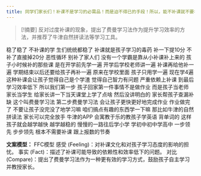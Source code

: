 ```yaml
---
title: 同学们家长们！补课不是学习的必需品！而是迫不得已的手段！所以，能不补课就不要补！教育 
---
```

 > [!摘要]
反对过度补课的现象，提出了费曼学习法作为提升学习效率的方法，并推荐了牛津自然拼读法等学习工具。

稳了稳了
不补课的学
生们统统都稳了
补课就是孩子学习的毒药
补一下提10分
不补了直接掉20分
恶性循环
别补了家人们
没有一个学霸是靠从小补课补上来的
孩子小时候补的那些课
是在开学前先学一遍
开学后学校老师讲一遍
补课再给他补一遍
学期结束以后还要给孩子再补一遍
原来在学校里面
孩子只用学一遍
现在学4遍
这种补课会让孩子觉得自己是个学渣
觉得自己智力有问题
严重依赖上补课
到最后学习效率低下
所以我们第一步
孩子回家第一件事情不是做作业
而是孩子当老师
家长当学生
给家长讲一下当天课堂上学了点啥
然后没讲明白的
家长帮孩子查漏补缺
这个叫费曼学习法
第二步费曼学习法
会让孩子更快更好地完成作业
作业做完了
不要让孩子没完没了地学习嘛
咱们搞点有趣的东西学一下嘛
那比如牛津的自然拼读法
家长可以完全放手
牛津的APP
会寓教于乐的教孩子学英语
背单词的
这样孩子就会越学越快
越学越稳的
慢慢的一路往后学小学
学初中初中学高中
一步领先
步步领先
根本不需要补课
跟上报数的节奏

**文案模型：**
FFC模型
感受 (Feeling)：对补课文化和对孩子学习态度的影响的担忧。
事实 (Fact)：描述了补课可能导致的依赖性和效率低下的问题。
对比 (Compare)：提出了费曼学习法作为一种更有效的学习方式，鼓励孩子自主学习并教授家长。
